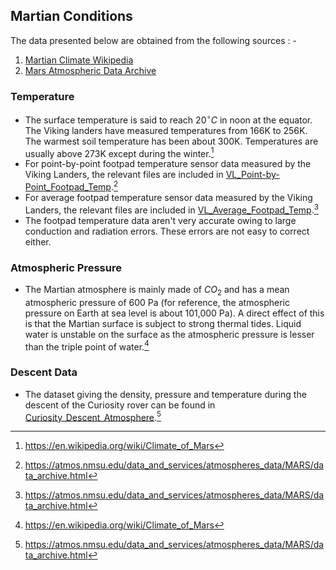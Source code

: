 ## Martian Conditions

The data presented below are obtained from the following sources : -

1. [Martian Climate Wikipedia](https://en.wikipedia.org/wiki/Climate_of_Mars)
2. [Mars Atmospheric Data Archive](https://atmos.nmsu.edu/data_and_services/atmospheres_data/MARS/data_archive.html)

### Temperature

- The surface temperature is said to reach $` 20^\circ C`$ in noon at the equator. The Viking landers have measured temperatures from 166K to 256K. The warmest soil temperature has been about 300K. Temperatures are usually above 273K except during the winter.[^1]
- For point-by-point footpad temperature sensor data measured by the Viking Landers, the relevant files are included in [VL_Point-by-Point_Footpad_Temp](Planetary_Data/Martian/VL_Point-by-Point_Footpad_Temp).[^2]
- For average footpad temperature sensor data measured by the Viking Landers, the relevant files are included in [VL_Average_Footpad_Temp](Planetary_Data/Martian/VL_Avg_Footpad_Temp).[^2]
- The footpad temperature data aren't very accurate owing to large conduction and radiation errors. These errors are not easy to correct either.


### Atmospheric Pressure

- The Martian atmosphere is mainly made of $` CO_2 `$ and has a mean atmospheric pressure of 600 Pa (for reference, the atmospheric pressure on Earth at sea level is about 101,000 Pa). A direct effect of this is that the Martian surface is subject to strong thermal tides. Liquid water is unstable on the surface as the atmospheric pressure is lesser than the triple point of water.[^1]

### Descent Data

- The dataset giving the density, pressure and temperature during the descent of the Curiosity rover can be found in [Curiosity_Descent_Atmosphere](Planetary_Data/Martian/Curiosity_Descent_Atmosphere).[^2]

[^1]: https://en.wikipedia.org/wiki/Climate_of_Mars
[^2]: https://atmos.nmsu.edu/data_and_services/atmospheres_data/MARS/data_archive.html
